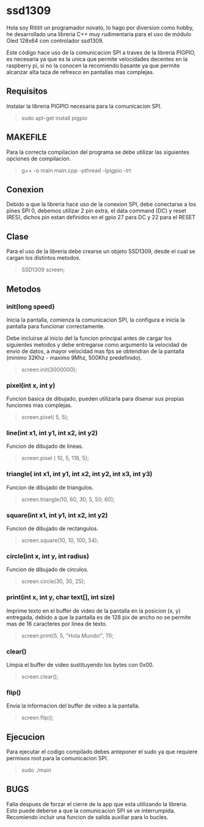 # ssd1309
Hola soy Rititit un programador novato, lo hago por diversion como hobby, he desarrollado una libreria C++ muy rudimentaria para el uso de módulo Oled 128x64 con controlador ssd1309.

Este código hace uso de la comunicacion SPI a traves de la libreria PIGPIO, es necesaria ya que es la unica que permite velocidades decentes en la raspberry pi, si no la conocen la recomiendo basante ya que permite alcanzar alta taza de refresco en pantallas mas complejas.


## **Requisitos**

Instalar la libreria PIGPIO necesaria para la comunicacion SPI.

> sudo apt-get install pigpio


## **MAKEFILE**

Para la correcta compilacion del programa se debe utilizar las siguientes opciones de compilacion.

> g++ -o main main.cpp -pthread -lpigpio -lrt


## **Conexion**

Debido a que la libreria hace uso de la conexion SPI, debe conectarse a los pines SPI 0, debemos utilizar 2 pin extra, el data command (DC) y reset (RES), dichos pin estan definidos en el gpio 27 para DC y 22 para el RESET


## **Clase**

Para el uso de la libreria debe crearse un objeto SSD1309, desde el cual se cargan los distintos metodos.

> SSD1309 screen;


## **Metodos** 

### **init(long speed)**

Inicia la pantalla, comienza la comunicacion SPI, la configura e inicia la pantalla para funcionar correctamente.

Debe incluirse al inicio del la funcion principal antes de cargar los siguientes metodos y debe entregarse como argumento la velocidad de envio de datos, a mayor velocidad mas fps se obtendran de la pantalla (minimo 32Khz - maximo 9Mhz, 500Khz predefinido).

> screen.init(3000000);


### **pixel(int x, int y)**

Funcion basica de dibujado, pueden utilizarla para disenar sus propias funciones mas complejas.

> screen.pixel( 5, 5);


### **line(int x1, int y1, int x2, int y2)**

Funcion de dibujado de lineas.

> screen.pixel ( 10, 5, 118, 5);


### **triangle( int x1, int y1, int x2, int y2, int x3, int y3)**

Funcion de dibujado de triangulos.

> screen.triangle(10, 60, 30, 5, 50, 60);


### **square(int x1, int y1, int x2, int y2)**

Funcion de dibujado de rectangulos.

> screen.square(10, 10, 100, 54);


### **circle(int x, int y, int radius)**

Funcion de dibujado de circulos.

> screen.circle(30, 30, 25);

### **print(int x, int y, char text[], int size)**

Imprime texto en el buffer de video de la pantalla en la posicion (x, y) entregada, debido a que la pantalla es de 128 pix de ancho no se permite mas de 16 caracteres por linea de texto.

> screen.print(5, 5, "Hola Mundo!", 11);


### **clear()**

Limpia el buffer de video sustituyendo los bytes con 0x00.

> screen.clear();


### **flip()**

Envia la informacion del buffer de video a la pantalla.

> screen.flip();


## **Ejecucion**

Para ejecutar el codigo compilado debes anteponer el sudo ya que requiere permisos root para la comunicacion SPI.

> sudo ./main


## **BUGS**

Falla despues de forzar el cierre de la app que esta utilizando la libreria. Esto puede deberse a que la comunicacion SPI se ve interrumpida. Recomiendo incluir una funcion de salida auxiliar para lo bucles.

 

